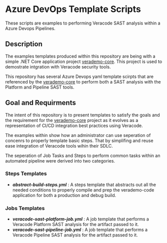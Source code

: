 # Azure DevOps Template Scripts
These scripts are examples to performing Veracode SAST analysis within a Azure Devops Pipelines.

## Description
The examples templates produced within this repository are being with a simple .NET Core application project [verademo-core](https://github.com/dmedeiros-veracode/verademo-core). This project is used to demostrate intgration with Veracode security tools.

This repository has several Azure Devops yaml template scirpts that are referenced by the [verademo-core](https://github.com/dmedeiros-veracode/verademo-core) to perform both a SAST analysis with the Platform and Pipeline SAST tools.

## Goal and Requirments
The intent of this repository is to present templates to satisfy the goals and the requirement for the [verademo-core](https://github.com/dmedeiros-veracode/verademo-core) project as it evolves as a representation of CI/CD integration best practices using Veracode.

The examples within show how an administrator can use seperation of concenrs to properly template basic steps. That by simplifing and reuse ease integration of Veracode tools wihin their SDLC. 

The seperation of Job Tasks and Steps to perform common tasks within an automated pipeline were derived into two categories.

### Steps Templates 
- ***abstract-build-steps.yml***
: A steps template that abstracts out all the needed conditions to properly compile and prep the verademo-code application for both a production and debug build.

### Jobs Templates
- ***veracode-sast-platform-job.yml***
: A job template that performs a Veracode Platform SAST analysis for the artifact passed to it.
- ***veracode-sast-pipeline-job.yml***
: A job template that performs a Veracode Pipeline SAST analysis for the artifact passed to it.
